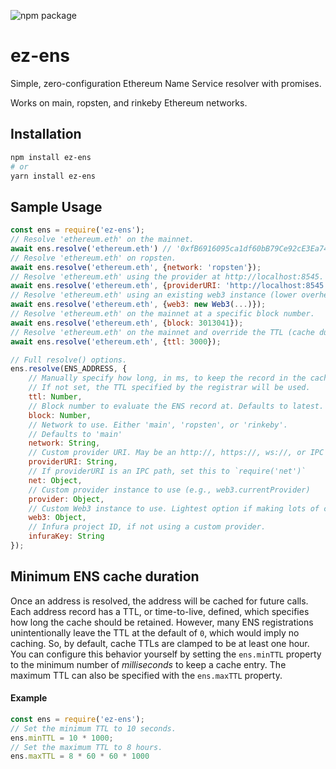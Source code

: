 ![npm package](https://badge.fury.io/js/ez-ens.svg)

# ez-ens
Simple, zero-configuration Ethereum Name Service resolver with promises.

Works on main, ropsten, and rinkeby Ethereum networks.

## Installation
```bash
npm install ez-ens
# or
yarn install ez-ens
```

## Sample Usage
```js
const ens = require('ez-ens');
// Resolve 'ethereum.eth' on the mainnet.
await ens.resolve('ethereum.eth') // '0xfB6916095ca1df60bB79Ce92cE3Ea74c37c5d359'
// Resolve 'ethereum.eth' on ropsten.
await ens.resolve('ethereum.eth', {network: 'ropsten'});
// Resolve 'ethereum.eth' using the provider at http://localhost:8545.
await ens.resolve('ethereum.eth', {providerURI: 'http://localhost:8545'});
// Resolve 'ethereum.eth' using an existing web3 instance (lower overhead).
await ens.resolve('ethereum.eth', {web3: new Web3(...)});
// Resolve 'ethereum.eth' on the mainnet at a specific block number.
await ens.resolve('ethereum.eth', {block: 3013041});
// Resolve 'ethereum.eth' on the mainnet and override the TTL (cache duration).
await ens.resolve('ethereum.eth', {ttl: 3000});

// Full resolve() options.
ens.resolve(ENS_ADDRESS, {
	// Manually specify how long, in ms, to keep the record in the cache.
	// If not set, the TTL specified by the registrar will be used.
	ttl: Number,
	// Block number to evaluate the ENS record at. Defaults to latest.
	block: Number,
	// Network to use. Either 'main', 'ropsten', or 'rinkeby'.
	// Defaults to 'main'
	network: String,
	// Custom provider URI. May be an http://, https://, ws://, or IPC path.
	providerURI: String,
	// If providerURI is an IPC path, set this to `require('net')`
	net: Object,
	// Custom provider instance to use (e.g., web3.currentProvider)
	provider: Object,
	// Custom Web3 instance to use. Lightest option if making lots of calls.
	web3: Object,
	// Infura project ID, if not using a custom provider.
	infuraKey: String
});
```

## Minimum ENS cache duration
Once an address is resolved, the address will be cached for future calls.
Each address record has a TTL, or time-to-live, defined, which specifies how long
the cache should be retained. However, many ENS registrations unintentionally
leave the TTL at the default of `0`, which would imply no caching.
So, by default, cache TTLs are clamped to be at least one hour. You can
configure this behavior yourself by setting the
`ens.minTTL` property to the minimum number of *milliseconds* to
keep a cache entry. The maximum TTL can also be specified with the `ens.maxTTL`
property.

#### Example
```js
const ens = require('ez-ens');
// Set the minimum TTL to 10 seconds.
ens.minTTL = 10 * 1000;
// Set the maximum TTL to 8 hours.
ens.maxTTL = 8 * 60 * 60 * 1000
```
